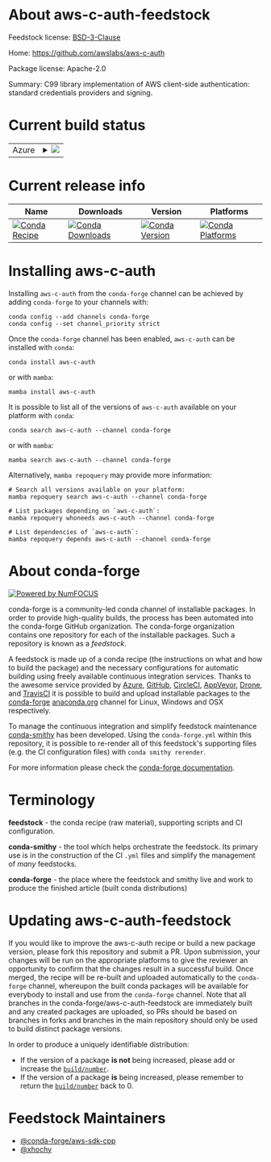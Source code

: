About aws-c-auth-feedstock
==========================

Feedstock license: [BSD-3-Clause](https://github.com/conda-forge/aws-c-auth-feedstock/blob/main/LICENSE.txt)

Home: https://github.com/awslabs/aws-c-auth

Package license: Apache-2.0

Summary: C99 library implementation of AWS client-side authentication: standard credentials providers and signing.

Current build status
====================


<table>
    
  <tr>
    <td>Azure</td>
    <td>
      <details>
        <summary>
          <a href="https://dev.azure.com/conda-forge/feedstock-builds/_build/latest?definitionId=12696&branchName=main">
            <img src="https://dev.azure.com/conda-forge/feedstock-builds/_apis/build/status/aws-c-auth-feedstock?branchName=main">
          </a>
        </summary>
        <table>
          <thead><tr><th>Variant</th><th>Status</th></tr></thead>
          <tbody><tr>
              <td>linux_64</td>
              <td>
                <a href="https://dev.azure.com/conda-forge/feedstock-builds/_build/latest?definitionId=12696&branchName=main">
                  <img src="https://dev.azure.com/conda-forge/feedstock-builds/_apis/build/status/aws-c-auth-feedstock?branchName=main&jobName=linux&configuration=linux%20linux_64_" alt="variant">
                </a>
              </td>
            </tr><tr>
              <td>linux_aarch64</td>
              <td>
                <a href="https://dev.azure.com/conda-forge/feedstock-builds/_build/latest?definitionId=12696&branchName=main">
                  <img src="https://dev.azure.com/conda-forge/feedstock-builds/_apis/build/status/aws-c-auth-feedstock?branchName=main&jobName=linux&configuration=linux%20linux_aarch64_" alt="variant">
                </a>
              </td>
            </tr><tr>
              <td>linux_ppc64le</td>
              <td>
                <a href="https://dev.azure.com/conda-forge/feedstock-builds/_build/latest?definitionId=12696&branchName=main">
                  <img src="https://dev.azure.com/conda-forge/feedstock-builds/_apis/build/status/aws-c-auth-feedstock?branchName=main&jobName=linux&configuration=linux%20linux_ppc64le_" alt="variant">
                </a>
              </td>
            </tr><tr>
              <td>osx_64</td>
              <td>
                <a href="https://dev.azure.com/conda-forge/feedstock-builds/_build/latest?definitionId=12696&branchName=main">
                  <img src="https://dev.azure.com/conda-forge/feedstock-builds/_apis/build/status/aws-c-auth-feedstock?branchName=main&jobName=osx&configuration=osx%20osx_64_" alt="variant">
                </a>
              </td>
            </tr><tr>
              <td>osx_arm64</td>
              <td>
                <a href="https://dev.azure.com/conda-forge/feedstock-builds/_build/latest?definitionId=12696&branchName=main">
                  <img src="https://dev.azure.com/conda-forge/feedstock-builds/_apis/build/status/aws-c-auth-feedstock?branchName=main&jobName=osx&configuration=osx%20osx_arm64_" alt="variant">
                </a>
              </td>
            </tr><tr>
              <td>win_64</td>
              <td>
                <a href="https://dev.azure.com/conda-forge/feedstock-builds/_build/latest?definitionId=12696&branchName=main">
                  <img src="https://dev.azure.com/conda-forge/feedstock-builds/_apis/build/status/aws-c-auth-feedstock?branchName=main&jobName=win&configuration=win%20win_64_" alt="variant">
                </a>
              </td>
            </tr>
          </tbody>
        </table>
      </details>
    </td>
  </tr>
</table>

Current release info
====================

| Name | Downloads | Version | Platforms |
| --- | --- | --- | --- |
| [![Conda Recipe](https://img.shields.io/badge/recipe-aws--c--auth-green.svg)](https://anaconda.org/conda-forge/aws-c-auth) | [![Conda Downloads](https://img.shields.io/conda/dn/conda-forge/aws-c-auth.svg)](https://anaconda.org/conda-forge/aws-c-auth) | [![Conda Version](https://img.shields.io/conda/vn/conda-forge/aws-c-auth.svg)](https://anaconda.org/conda-forge/aws-c-auth) | [![Conda Platforms](https://img.shields.io/conda/pn/conda-forge/aws-c-auth.svg)](https://anaconda.org/conda-forge/aws-c-auth) |

Installing aws-c-auth
=====================

Installing `aws-c-auth` from the `conda-forge` channel can be achieved by adding `conda-forge` to your channels with:

```
conda config --add channels conda-forge
conda config --set channel_priority strict
```

Once the `conda-forge` channel has been enabled, `aws-c-auth` can be installed with `conda`:

```
conda install aws-c-auth
```

or with `mamba`:

```
mamba install aws-c-auth
```

It is possible to list all of the versions of `aws-c-auth` available on your platform with `conda`:

```
conda search aws-c-auth --channel conda-forge
```

or with `mamba`:

```
mamba search aws-c-auth --channel conda-forge
```

Alternatively, `mamba repoquery` may provide more information:

```
# Search all versions available on your platform:
mamba repoquery search aws-c-auth --channel conda-forge

# List packages depending on `aws-c-auth`:
mamba repoquery whoneeds aws-c-auth --channel conda-forge

# List dependencies of `aws-c-auth`:
mamba repoquery depends aws-c-auth --channel conda-forge
```


About conda-forge
=================

[![Powered by
NumFOCUS](https://img.shields.io/badge/powered%20by-NumFOCUS-orange.svg?style=flat&colorA=E1523D&colorB=007D8A)](https://numfocus.org)

conda-forge is a community-led conda channel of installable packages.
In order to provide high-quality builds, the process has been automated into the
conda-forge GitHub organization. The conda-forge organization contains one repository
for each of the installable packages. Such a repository is known as a *feedstock*.

A feedstock is made up of a conda recipe (the instructions on what and how to build
the package) and the necessary configurations for automatic building using freely
available continuous integration services. Thanks to the awesome service provided by
[Azure](https://azure.microsoft.com/en-us/services/devops/), [GitHub](https://github.com/),
[CircleCI](https://circleci.com/), [AppVeyor](https://www.appveyor.com/),
[Drone](https://cloud.drone.io/welcome), and [TravisCI](https://travis-ci.com/)
it is possible to build and upload installable packages to the
[conda-forge](https://anaconda.org/conda-forge) [anaconda.org](https://anaconda.org/)
channel for Linux, Windows and OSX respectively.

To manage the continuous integration and simplify feedstock maintenance
[conda-smithy](https://github.com/conda-forge/conda-smithy) has been developed.
Using the ``conda-forge.yml`` within this repository, it is possible to re-render all of
this feedstock's supporting files (e.g. the CI configuration files) with ``conda smithy rerender``.

For more information please check the [conda-forge documentation](https://conda-forge.org/docs/).

Terminology
===========

**feedstock** - the conda recipe (raw material), supporting scripts and CI configuration.

**conda-smithy** - the tool which helps orchestrate the feedstock.
                   Its primary use is in the construction of the CI ``.yml`` files
                   and simplify the management of *many* feedstocks.

**conda-forge** - the place where the feedstock and smithy live and work to
                  produce the finished article (built conda distributions)


Updating aws-c-auth-feedstock
=============================

If you would like to improve the aws-c-auth recipe or build a new
package version, please fork this repository and submit a PR. Upon submission,
your changes will be run on the appropriate platforms to give the reviewer an
opportunity to confirm that the changes result in a successful build. Once
merged, the recipe will be re-built and uploaded automatically to the
`conda-forge` channel, whereupon the built conda packages will be available for
everybody to install and use from the `conda-forge` channel.
Note that all branches in the conda-forge/aws-c-auth-feedstock are
immediately built and any created packages are uploaded, so PRs should be based
on branches in forks and branches in the main repository should only be used to
build distinct package versions.

In order to produce a uniquely identifiable distribution:
 * If the version of a package **is not** being increased, please add or increase
   the [``build/number``](https://docs.conda.io/projects/conda-build/en/latest/resources/define-metadata.html#build-number-and-string).
 * If the version of a package **is** being increased, please remember to return
   the [``build/number``](https://docs.conda.io/projects/conda-build/en/latest/resources/define-metadata.html#build-number-and-string)
   back to 0.

Feedstock Maintainers
=====================

* [@conda-forge/aws-sdk-cpp](https://github.com/conda-forge/aws-sdk-cpp/)
* [@xhochy](https://github.com/xhochy/)

